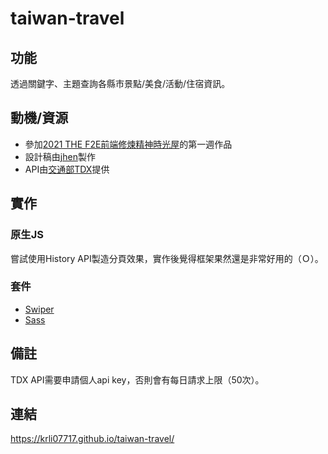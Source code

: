# taiwan-travel

## 功能
透過關鍵字、主題查詢各縣市景點/美食/活動/住宿資訊。

## 動機/資源
- 參加[2021 THE F2E前端修煉精神時光屋](https://2021.thef2e.com/)的第一週作品
- 設計稿由[jhen](https://2021.thef2e.com/users/6296427084285739194)製作
- API由[交通部TDX](https://tdx.transportdata.tw/api-service/swagger)提供

## 實作

### 原生JS
嘗試使用History API製造分頁效果，實作後覺得框架果然還是非常好用的（Ｏ）。

### 套件
- [Swiper](https://swiperjs.com/)
- [Sass](https://sass-lang.com/)

## 備註
TDX API需要申請個人api key，否則會有每日請求上限（50次）。

## 連結
https://krli07717.github.io/taiwan-travel/
